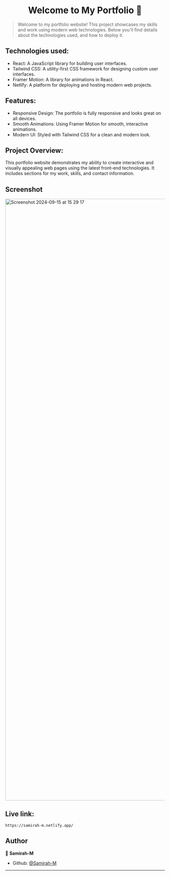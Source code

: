<h1 align="center">Welcome to My Portfolio 👋</h1>

> Welcome to my portfolio website! This project showcases my skills and work using modern web technologies. Below you'll find details about the technologies used, and how to deploy it.

## Technologies used:
- React: A JavaScript library for building user interfaces.
- Tailwind CSS: A utility-first CSS framework for designing custom user interfaces.
- Framer Motion: A library for animations in React.
- Netlify: A platform for deploying and hosting modern web projects.

## Features:
- Responsive Design: The portfolio is fully responsive and looks great on all devices.
- Smooth Animations: Using Framer Motion for smooth, interactive animations.
- Modern UI: Styled with Tailwind CSS for a clean and modern look.

## Project Overview:
This portfolio website demonstrates my ability to create interactive and visually appealing web pages using the latest front-end technologies. It includes sections for my work, skills, and contact information.

## Screenshot

<img width="1899" alt="Screenshot 2024-09-15 at 15 29 17" src="https://github.com/user-attachments/assets/1512dcfd-8e1c-44e3-9a19-9eeaa11f7402">


## Live link:
```
https://samirah-m.netlify.app/
```

## Author

👤 **Samirah-M**

* Github: [@Samirah-M](https://github.com/Samirah-M)

***
